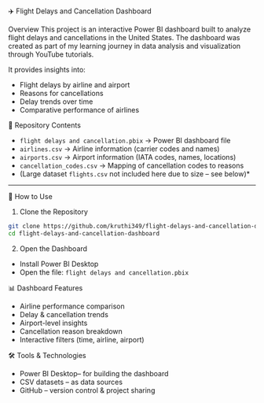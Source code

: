 ✈️ Flight Delays and Cancellation Dashboard

Overview
This project is an interactive Power BI dashboard built to analyze flight delays and cancellations in the United States.
The dashboard was created as part of my learning journey in data analysis and visualization through YouTube tutorials.

It provides insights into:

* Flight delays by airline and airport
* Reasons for cancellations
* Delay trends over time
* Comparative performance of airlines
  
📂 Repository Contents

* `flight delays and cancellation.pbix` → Power BI dashboard file
* `airlines.csv` → Airline information (carrier codes and names)
* `airports.csv` → Airport information (IATA codes, names, locations)
* `cancellation_codes.csv` → Mapping of cancellation codes to reasons
* (Large dataset `flights.csv` not included here due to size – see below)*

---

🚀 How to Use

1. Clone the Repository

```bash
git clone https://github.com/kruthi349/flight-delays-and-cancellation-dashboard.git
cd flight-delays-and-cancellation-dashboard
```

2. Open the Dashboard

* Install Power BI Desktop
* Open the file: `flight delays and cancellation.pbix`

📊 Dashboard Features

* Airline performance comparison
* Delay & cancellation trends
* Airport-level insights
* Cancellation reason breakdown
* Interactive filters (time, airline, airport)

🛠️ Tools & Technologies

* Power BI Desktop– for building the dashboard
* CSV datasets – as data sources
* GitHub – version control & project sharing


